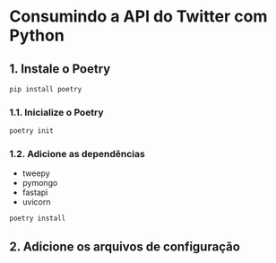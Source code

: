 # Consumindo a API do Twitter com Python

## 1. Instale o Poetry

```bash
pip install poetry
```

### 1.1. Inicialize o Poetry

```bash
poetry init
```

### 1.2. Adicione as dependências

- tweepy
- pymongo
- fastapi
- uvicorn

```bash
poetry install
```

## 2. Adicione os arquivos de configuração
